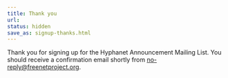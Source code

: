 ```yaml
---
title: Thank you
url: 
status: hidden
save_as: signup-thanks.html
---
```


Thank you for signing up for the Hyphanet Announcement Mailing List.
You should receive a confirmation email shortly from no-reply@freenetproject.org.
